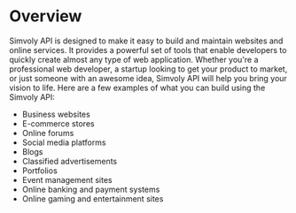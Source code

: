 # Overview

Simvoly API is designed to make it easy to build and maintain websites and online services. It provides a powerful set of tools that enable developers to quickly create almost any type of web application. Whether you're a professional web developer, a startup looking to get your product to market, or just someone with an awesome idea, Simvoly API will help you bring your vision to life. Here are a few examples of what you can build using the Simvoly API:

- Business websites
- E-commerce stores
- Online forums
- Social media platforms
- Blogs
- Classified advertisements
- Portfolios
- Event management sites
- Online banking and payment systems
- Online gaming and entertainment sites
